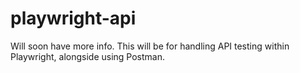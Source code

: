 # playwright-api
Will soon have more info. This will be for handling API testing within Playwright, alongside using Postman.
